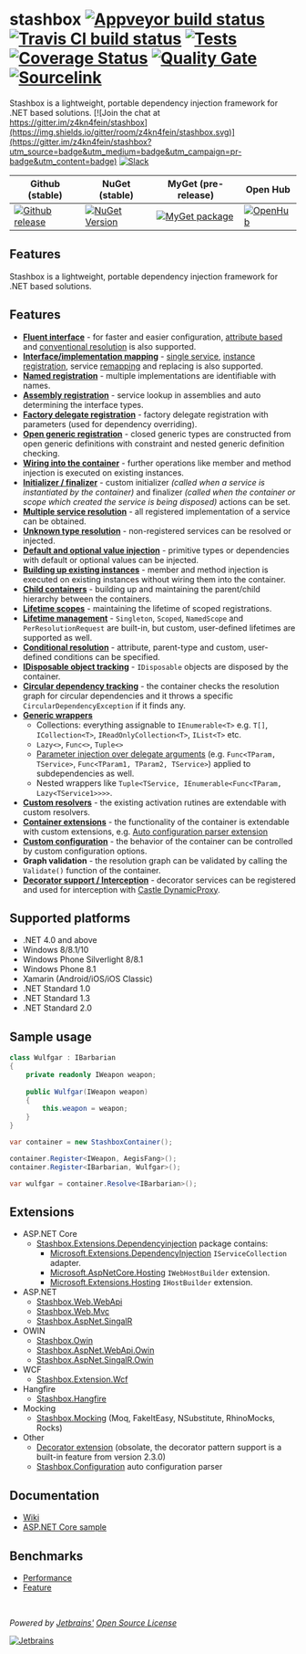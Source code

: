 # stashbox [![Appveyor build status](https://img.shields.io/appveyor/ci/pcsajtai/stashbox/master.svg?label=appveyor)](https://ci.appveyor.com/project/pcsajtai/stashbox/branch/master) [![Travis CI build status](https://img.shields.io/travis/z4kn4fein/stashbox/master.svg?label=travis)](https://travis-ci.org/z4kn4fein/stashbox) [![Tests](https://img.shields.io/appveyor/tests/pcsajtai/stashbox-0vuru/master.svg)](https://ci.appveyor.com/project/pcsajtai/stashbox-0vuru/build/tests) [![Coverage Status](https://img.shields.io/codecov/c/github/z4kn4fein/stashbox.svg)](https://codecov.io/gh/z4kn4fein/stashbox) [![Quality Gate](https://sonarcloud.io/api/project_badges/measure?project=stashbox&metric=alert_status)](https://sonarcloud.io/dashboard?id=stashbox) [![Sourcelink](https://img.shields.io/badge/sourcelink-enabled-brightgreen.svg)](https://github.com/dotnet/sourcelink)

Stashbox is a lightweight, portable dependency injection framework for .NET based solutions. [![Join the chat at https://gitter.im/z4kn4fein/stashbox](https://img.shields.io/gitter/room/z4kn4fein/stashbox.svg)](https://gitter.im/z4kn4fein/stashbox?utm_source=badge&utm_medium=badge&utm_campaign=pr-badge&utm_content=badge) [![Slack](https://img.shields.io/badge/chat-on%20slack-orange.svg?style=flat)](https://pcsajtai-dev-slack-in.herokuapp.com/)

Github (stable) | NuGet (stable) | MyGet (pre-release) | Open Hub 
--- | --- | --- | ---
[![Github release](https://img.shields.io/github/release/z4kn4fein/stashbox.svg)](https://github.com/z4kn4fein/stashbox/releases) | [![NuGet Version](https://buildstats.info/nuget/Stashbox)](https://www.nuget.org/packages/Stashbox/) | [![MyGet package](https://img.shields.io/myget/pcsajtai/v/Stashbox.svg?label=myget)](https://www.myget.org/feed/pcsajtai/package/nuget/Stashbox) | [![OpenHub](https://www.openhub.net/p/stashbox/widgets/project_thin_badge?format=gif)](https://www.openhub.net/p/stashbox)

## Features

Stashbox is a lightweight, portable dependency injection framework for .NET based solutions.

## Features

- **[Fluent interface](https://github.com/z4kn4fein/stashbox/wiki/Fluent-registration-api)** - for faster and easier configuration, [attribute based](https://github.com/z4kn4fein/stashbox/wiki/Resolution-by-attributes) and [conventional resolution](https://github.com/z4kn4fein/stashbox/wiki/Conventional-resolution) is also supported.
 - **[Interface/implementation mapping](https://github.com/z4kn4fein/stashbox/wiki/Service-registration)** - [single service](https://github.com/z4kn4fein/stashbox/wiki/Service-registration#standard), [instance registration](https://github.com/z4kn4fein/stashbox/wiki/Service-registration#instance), service [remapping](https://github.com/z4kn4fein/stashbox/wiki/Service-registration#remap) and replacing is also supported.
 - **[Named registration](https://github.com/z4kn4fein/stashbox/wiki/Service-registration#named)** - multiple implementations are identifiable with names.
 - **[Assembly registration](https://github.com/z4kn4fein/stashbox/wiki/Assembly-registration)** - service lookup in assemblies and auto determining the interface types.
 - **[Factory delegate registration](https://github.com/z4kn4fein/stashbox/wiki/Factory-registration)** - factory delegate registration with parameters (used for dependency overriding). 
 - **[Open generic registration](https://github.com/z4kn4fein/stashbox/wiki/Generics)** - closed generic types are constructed from open generic definitions with constraint and nested generic definition checking.
 - **[Wiring into the container](https://github.com/z4kn4fein/stashbox/wiki/Service-registration#wireup)** - further operations like member and method injection is executed on existing instances.
 - **[Initializer / finalizer](https://github.com/z4kn4fein/stashbox/wiki/Scopes#cleanup-delegate)** - custom initializer *(called when a service is instantiated by the container)* and finalizer *(called when the container or scope which created the service is being disposed)* actions can be set.
 - **[Multiple service resolution](https://github.com/z4kn4fein/stashbox/wiki/Multi-resolution)** - all registered implementation of a service can be obtained.
 - **[Unknown type resolution](https://github.com/z4kn4fein/stashbox/wiki/Container-configuration#options-available)** - non-registered services can be resolved or injected.
 - **[Default and optional value injection](https://github.com/z4kn4fein/stashbox/wiki/Container-configuration#options-available)** - primitive types or dependencies with default or optional values can be injected.
 - **[Building up existing instances](https://github.com/z4kn4fein/stashbox/wiki/Service-resolution#buildup)** - member and method injection is executed on existing instances without wiring them into the container.
 - **[Child containers](https://github.com/z4kn4fein/stashbox/wiki/Scopes#child-scopes)** - building up and maintaining the parent/child hierarchy between the containers.
 - **[Lifetime scopes](https://github.com/z4kn4fein/stashbox/wiki/Scopes#lifetime-scope)** - maintaining the lifetime of scoped registrations.
 - **[Lifetime management](https://github.com/z4kn4fein/stashbox/wiki/Lifetimes)** - `Singleton`, `Scoped`, `NamedScope` and `PerResolutionRequest` are built-in, but custom, user-defined lifetimes are supported as well.
 - **[Conditional resolution](https://github.com/z4kn4fein/stashbox/wiki/Conditional-resolution)** - attribute, parent-type and custom, user-defined conditions can be specified.
 - **[IDisposable object tracking](https://github.com/z4kn4fein/stashbox/wiki/Scopes#disposal)** - `IDisposable` objects are disposed by the container.
 - **[Circular dependency tracking](https://github.com/z4kn4fein/stashbox/wiki/Container-configuration#options-available)** - the container checks the resolution graph for circular dependencies and it throws a specific `CircularDependencyException` if it finds any.
 - **[Generic wrappers](https://github.com/z4kn4fein/stashbox/wiki/Generic-wrappers)**
     - Collections: everything assignable to `IEnumerable<T>` e.g. `T[]`, `ICollection<T>`, `IReadOnlyCollection<T>`, `IList<T>` etc.
     - `Lazy<>`, `Func<>`, `Tuple<>`
     - [Parameter injection over delegate arguments](https://github.com/z4kn4fein/stashbox/wiki/Delegate-resolution) (e.g. `Func<TParam, TService>`, `Func<TParam1, TParam2, TService>`) applied to subdependencies as well.
     - Nested wrappers like `Tuple<TService, IEnumerable<Func<TParam, Lazy<TService1>>>>`.
 - **[Custom resolvers](https://github.com/z4kn4fein/stashbox/wiki/Resolvers)** - the existing activation rutines are extendable with custom resolvers.
 - **[Container extensions](https://github.com/z4kn4fein/stashbox/wiki/Extensions)** - the functionality of the container is extendable with custom extensions, e.g. [Auto configuration parser extension](https://github.com/z4kn4fein/stashbox-configuration-extension)
 - **[Custom configuration](https://github.com/z4kn4fein/stashbox/wiki/Container-configuration)** - the behavior of the container can be controlled by custom configuration options.
 - **Graph validation** - the resolution graph can be validated by calling the `Validate()` function of the container.
 - **[Decorator support / Interception](https://github.com/z4kn4fein/stashbox/wiki/Decorators)** - decorator services can be registered and used for interception with [Castle DynamicProxy](http://www.castleproject.org/projects/dynamicproxy).

## Supported platforms

 - .NET 4.0 and above
 - Windows 8/8.1/10
 - Windows Phone Silverlight 8/8.1
 - Windows Phone 8.1
 - Xamarin (Android/iOS/iOS Classic)
 - .NET Standard 1.0
 - .NET Standard 1.3
 - .NET Standard 2.0

## Sample usage
```c#
class Wulfgar : IBarbarian
{
    private readonly IWeapon weapon;
    
    public Wulfgar(IWeapon weapon)
    {
        this.weapon = weapon;
    }
}

var container = new StashboxContainer();

container.Register<IWeapon, AegisFang>();
container.Register<IBarbarian, Wulfgar>();

var wulfgar = container.Resolve<IBarbarian>();
```
## Extensions
- ASP.NET Core
    - [Stashbox.Extensions.Dependencyinjection](https://github.com/z4kn4fein/stashbox-extensions-dependencyinjection) package contains:
        - [Microsoft.Extensions.DependencyInjection](https://github.com/aspnet/Extensions/tree/master/src/DependencyInjection) `IServiceCollection` adapter.
        - [Microsoft.AspNetCore.Hosting](https://github.com/aspnet/AspNetCore/tree/master/src/Hosting) `IWebHostBuilder` extension.
        - [Microsoft.Extensions.Hosting](https://github.com/aspnet/Extensions) `IHostBuilder` extension.
- ASP.NET
    - [Stashbox.Web.WebApi](https://github.com/z4kn4fein/stashbox-web-webapi)
    - [Stashbox.Web.Mvc](https://github.com/z4kn4fein/stashbox-web-mvc)
    - [Stashbox.AspNet.SingalR](https://github.com/z4kn4fein/stashbox-signalr)
- OWIN
    - [Stashbox.Owin](https://github.com/z4kn4fein/stashbox-owin)
    - [Stashbox.AspNet.WebApi.Owin](https://github.com/z4kn4fein/stashbox-webapi-owin)
    - [Stashbox.AspNet.SingalR.Owin](https://github.com/z4kn4fein/stashbox-signalr-owin)
- WCF
    - [Stashbox.Extension.Wcf](https://github.com/devworker55/stashbox-extension-wcf)
- Hangfire
    - [Stashbox.Hangfire](https://github.com/z4kn4fein/stashbox-hangfire)
- Mocking
    - [Stashbox.Mocking](https://github.com/z4kn4fein/stashbox-mocking) (Moq, FakeItEasy, NSubstitute, RhinoMocks, Rocks)
- Other
    - [Decorator extension](https://github.com/z4kn4fein/stashbox-decoratorextension) (obsolate, the decorator pattern support is a built-in feature from version 2.3.0)
    - [Stashbox.Configuration](https://github.com/z4kn4fein/stashbox-configuration-extension) auto configuration parser

## Documentation
 - [Wiki](https://github.com/z4kn4fein/stashbox/wiki)
 - [ASP.NET Core sample](https://github.com/z4kn4fein/stashbox-extensions-dependencyinjection/tree/master/sample)
 
## Benchmarks
 - [Performance](https://github.com/danielpalme/IocPerformance)
 - [Feature](http://featuretests.apphb.com/DependencyInjection.html)

<br/>

*Powered by [Jetbrains'](https://www.jetbrains.com) [Open Source License](https://www.jetbrains.com/community/opensource)*

[![Jetbrains](https://cdn.rawgit.com/z4kn4fein/stashbox/master/img/jetbrains.svg)](https://www.jetbrains.com)
